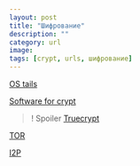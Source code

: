 ```yaml
---
layout: post
title: "Шифрование"
description: ""
category: url
image: 
tags: [crypt, urls, шифрование]
---
```


[OS tails](https://tails.boum.org/)

[Software for crypt](http://en.wikipedia.org/wiki/Comparison_of_disk_encryption_software)

>! Spoiler [Truecrypt](http://www.oldapps.com/truecrypt.php)

[TOR](https://www.torproject.org/)

[I2P](http://geti2p.net/en/)

